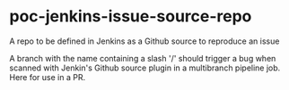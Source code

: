 # poc-jenkins-issue-source-repo
A repo to be defined in Jenkins as a Github source to reproduce an issue

A branch with the name containing a slash '/' should trigger a bug when scanned with Jenkin's Github source plugin in a multibranch pipeline job.
Here for use in a PR.
